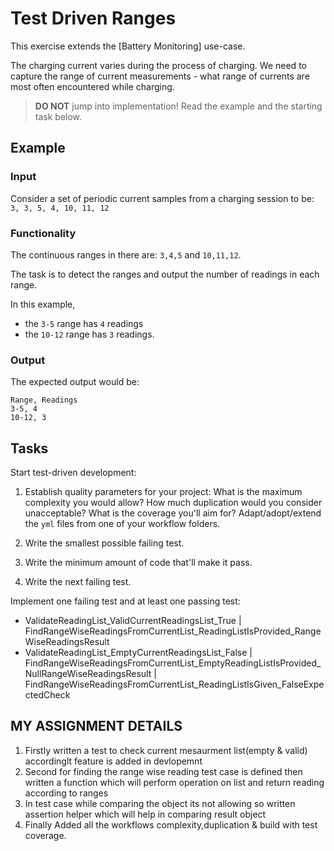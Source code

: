# Test Driven Ranges

This exercise extends the [Battery Monitoring] use-case.

The charging current varies during the process of charging.
We need to capture the range of current measurements -
what range of currents are most often encountered while charging.

> **DO NOT** jump into implementation! Read the example and the starting task below.

## Example

### Input

Consider a set of periodic current samples from a charging session to be:
`3, 3, 5, 4, 10, 11, 12`

### Functionality

The continuous ranges in there are: `3,4,5` and `10,11,12`.

The task is to detect the ranges and
output the number of readings in each range.

In this example,

- the `3-5` range has `4` readings
- the `10-12` range has `3` readings.

### Output

The expected output would be:

```
Range, Readings
3-5, 4
10-12, 3
```

## Tasks

Start test-driven development:

1. Establish quality parameters for your project: What is the maximum complexity you would allow? How much duplication would you consider unacceptable? What is the coverage you'll aim for?
Adapt/adopt/extend the `yml` files from one of your workflow folders.

1. Write the smallest possible failing test.

1. Write the minimum amount of code that'll make it pass.

1. Write the next failing test.

Implement one failing test and at least one passing test:

- ValidateReadingList_ValidCurrentReadingsList_True | FindRangeWiseReadingsFromCurrentList_ReadingListIsProvided_RangeWiseReadingsResult 
- ValidateReadingList_EmptyCurrentReadingsList_False | FindRangeWiseReadingsFromCurrentList_EmptyReadingListIsProvided_NullRangeWiseReadingsResult | FindRangeWiseReadingsFromCurrentList_ReadingListIsGiven_FalseExpectedCheck




## MY ASSIGNMENT DETAILS

1. Firstly written a test to check current mesaurment list(empty & valid) accordinglt feature is added in devlopemnt
2. Second for finding the range wise reading test case is defined then written a function which will perform operation on list and return reading according to ranges
3. In test case while comparing the object its not allowing so written assertion helper which will help in comparing result object
4. Finally Added all the workflows complexity,duplication & build with test coverage.
